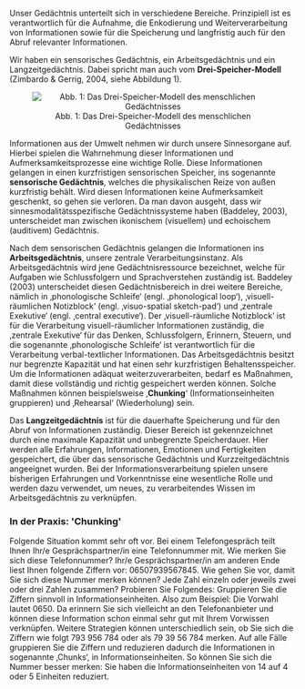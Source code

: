 <!-- filename: 02_Gedaechtnisprozesse.md -->
<!-- title: Gedächtnisprozesse -->

Unser Gedächtnis unterteilt sich in verschiedene Bereiche. Prinzipiell ist es verantwortlich für die Aufnahme, die Enkodierung und Weiterverarbeitung von Informationen sowie für die Speicherung und langfristig auch für den Abruf relevanter Informationen.

Wir haben ein sensorisches Gedächtnis, ein Arbeitsgedächtnis und ein Langzeitgedächtnis. Dabei spricht man auch vom **Drei-Speicher-Modell** (Zimbardo &amp; Gerrig, 2004, siehe Abbildung 1).

<center><figure>
  <img src="https://raw.githubusercontent.com/ed-tech-at/L3T/refs/heads/main/20_Multimedia_und_Gedaechtnis/img/01_Das_DreiSpeicherModell_des_menschlichen_Gedächtnisses.jpg" alt="Abb. 1: Das Drei-Speicher-Modell des menschlichen Gedächtnisses">
  <figcaption>Abb. 1: Das Drei-Speicher-Modell des menschlichen Gedächtnisses</figcaption>
</figure></center>


Informationen aus der Umwelt nehmen wir durch unsere Sinnesorgane auf. Hierbei spielen die Wahrnehmung dieser Informationen und Aufmerksamkeitsprozesse eine wichtige Rolle. Diese Informationen gelangen in einen kurzfristigen sensorischen Speicher, ins sogenannte **sensorische Gedächtnis**, welches die physikalischen Reize von außen kurzfristig behält. Wird diesen Informationen keine Aufmerksamkeit geschenkt, so gehen sie verloren. Da man davon ausgeht, dass wir sinnesmodalitätsspezifische Gedächtnissysteme haben (Baddeley, 2003), unterscheidet man zwischen ikonischem (visuellem) und echoischem (auditivem) Gedächtnis.

Nach dem sensorischen Gedächtnis gelangen die Informationen ins **Arbeitsgedächtnis**, unsere zentrale Verarbeitungsinstanz. Als Arbeitsgedächtnis wird jene Gedächtnisressource bezeichnet, welche für Aufgaben wie Schlussfolgern und Sprachverstehen zuständig ist. Baddeley (2003) unterscheidet diesen Gedächtnisbereich in drei weitere Bereiche, nämlich in ‚phonologische Schleife‘ (engl. ‚phonological loop‘), ‚visuell-räumlichen Notizblock‘ (engl. ‚visuo-spatial sketch-pad‘) und ‚zentrale Exekutive‘ (engl. ‚central executive‘). Der ‚visuell-räumliche Notizblock‘ ist für die Verarbeitung visuell-räumlicher Informationen zuständig, die ‚zentrale Exekutive‘ für das Denken, Schlussfolgern, Erinnern, Steuern, und die sogenannte ‚phonologische Schleife‘ ist verantwortlich für die Verarbeitung verbal-textlicher Informationen. Das Arbeitsgedächtnis besitzt nur begrenzte Kapazität und hat einen sehr kurzfristigen Behaltensspeicher. Um die Informationen adäquat weiterzuverarbeiten, bedarf es Maßnahmen, damit diese vollständig und richtig gespeichert werden können. Solche Maßnahmen können beispielsweise ‚**Chunking**‘ (Informationseinheiten gruppieren) und ‚Rehearsal‘ (Wiederholung) sein.

Das **Langzeitgedächtnis** ist für die dauerhafte Speicherung und für den Abruf von Informationen zuständig. Dieser Bereich ist gekennzeichnet durch eine maximale Kapazität und unbegrenzte Speicherdauer. Hier werden alle Erfahrungen, Informationen, Emotionen und Fertigkeiten gespeichert, die über das sensorische Gedächtnis und Kurzzeitgedächtnis angeeignet wurden. Bei der Informationsverarbeitung spielen unsere bisherigen Erfahrungen und Vorkenntnisse eine wesentliche Rolle und werden dazu verwendet, um neues, zu verarbeitendes Wissen im Arbeitsgedächtnis zu verknüpfen.

### In der Praxis: 'Chunking'

Folgende Situation kommt sehr oft vor. Bei einem Telefongespräch teilt Ihnen Ihr/e Gesprächspartner/in eine Telefonnummer mit. Wie merken Sie sich diese Telefonnummer? Ihr/e Gesprächspartner/in am anderen Ende liest Ihnen folgende Ziffern vor: 06507939567845. Wie gehen Sie vor, damit Sie sich diese Nummer merken können? Jede Zahl einzeln oder jeweils zwei oder drei Zahlen zusammen? Probieren Sie Folgendes: Gruppieren Sie die Ziffern sinnvoll in Informationseinheiten. Also zum Beispiel: Die Vorwahl lautet 0650. Da erinnern Sie sich vielleicht an den Telefonanbieter und können diese Information schon einmal sehr gut mit Ihrem Vorwissen verknüpfen. Weitere Strategien können unterschiedlich sein, ob Sie sich die Ziffern wie folgt 793 956 784 oder als 79 39 56 784 merken. Auf alle Fälle gruppieren Sie die Ziffern und reduzieren dadurch die Informationen in sogenannte ‚Chunks‘, in Informationseinheiten. So können Sie sich die Nummer besser merken: Sie haben die Informationseinheiten von 14 auf 4 oder 5 Einheiten reduziert.

</blockquote>
